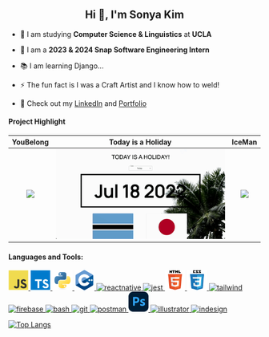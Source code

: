 <h2 align="center">Hi 👋, I'm Sonya Kim</h2>

- 🔭 I am studying <b>Computer Science & Linguistics</b> at <b>UCLA</b>

- 🌱 I am a <b>2023 & 2024 Snap Software Engineering Intern</b>

- 📚 I am learning Django...

- ⚡ The fun fact is I was a Craft Artist and I know how to weld!

- 📃 Check out my [LinkedIn](https://www.linkedin.com/in/sonya-kim/) and [Portfolio](https://sonyakim.com)

<h4 align="left">Project Highlight</h4>

YouBelong | Today is a Holiday | IceMan
:-------------------------:|:-------------------------:|:-------------------------:
<a href="https://github.com/sonyakim-dev/YouBelong"><img src="https://github.com/sonyakim-dev/git-practice/blob/main/sonya-small.gif?raw=true" width="180"/></a> | <a href="https://github.com/sonyakim-dev/today-is-holiday"><img src="https://github.com/sonyakim-dev/sonyakim-dev/blob/main/today-is-holiday/sample.gif?raw=true" width=400/></a> | <a href="https://github.com/sonyakim-dev/CS30-Project4-IceMan"><img src="https://github.com/sonyakim-dev/CS30-Project4-IceMan/blob/main/iceman-sample.png?raw=true" width=300/></a>

<h4 align="left">Languages and Tools:</h4>
<p align="left"> <a href="https://developer.mozilla.org/en-US/docs/Web/JavaScript" target="_blank" rel="noreferrer"> <img src="https://raw.githubusercontent.com/devicons/devicon/master/icons/javascript/javascript-original.svg" alt="javascript" width="40" height="40"/> </a> <a href="https://www.typescriptlang.org/" target="_blank" rel="noreferrer"> <img src="https://raw.githubusercontent.com/devicons/devicon/master/icons/typescript/typescript-original.svg" alt="typescript" width="40" height="40"/> </a> <a href="https://www.python.org" target="_blank" rel="noreferrer"> <img src="https://raw.githubusercontent.com/devicons/devicon/master/icons/python/python-original.svg" alt="python" width="40" height="40"/> </a> <a href="https://www.w3schools.com/cpp/" target="_blank" rel="noreferrer"> <img src="https://raw.githubusercontent.com/devicons/devicon/master/icons/cplusplus/cplusplus-original.svg" alt="cplusplus" width="40" height="40"/> </a> <a href="https://reactnative.dev/" target="_blank" rel="noreferrer"> <img src="https://reactnative.dev/img/header_logo.svg" alt="reactnative" width="40" height="40"/> </a> <a href="https://jestjs.io" target="_blank" rel="noreferrer"> <img src="https://www.vectorlogo.zone/logos/jestjsio/jestjsio-icon.svg" alt="jest" width="40" height="40"/> </a> <a href="https://www.w3.org/html/" target="_blank" rel="noreferrer"> <img src="https://raw.githubusercontent.com/devicons/devicon/master/icons/html5/html5-original-wordmark.svg" alt="html5" width="40" height="40"/> </a> <a href="https://www.w3schools.com/css/" target="_blank" rel="noreferrer"> <img src="https://raw.githubusercontent.com/devicons/devicon/master/icons/css3/css3-original-wordmark.svg" alt="css3" width="40" height="40"/> </a> <a href="https://tailwindcss.com/" target="_blank" rel="noreferrer"> <img src="https://www.vectorlogo.zone/logos/tailwindcss/tailwindcss-icon.svg" alt="tailwind" width="40" height="40"/> </a> <a href="https://firebase.google.com/" target="_blank" rel="noreferrer"> <img src="https://www.vectorlogo.zone/logos/firebase/firebase-icon.svg" alt="firebase" width="40" height="40"/> </a> <a href="https://www.gnu.org/software/bash/" target="_blank" rel="noreferrer"> <img src="https://www.vectorlogo.zone/logos/gnu_bash/gnu_bash-icon.svg" alt="bash" width="40" height="40"/> </a> <a href="https://git-scm.com/" target="_blank" rel="noreferrer"> <img src="https://www.vectorlogo.zone/logos/git-scm/git-scm-icon.svg" alt="git" width="40" height="40"/> </a> <a href="https://postman.com" target="_blank" rel="noreferrer"> <img src="https://www.vectorlogo.zone/logos/getpostman/getpostman-icon.svg" alt="postman" width="40" height="40"/> </a> <a href="https://www.photoshop.com/en" target="_blank" rel="noreferrer"> <img src="https://github.com/tandpfun/skill-icons/raw/main/icons/Photoshop.svg" alt="photoshop" width="40" height="40"/> </a> <a href="https://www.adobe.com/in/products/illustrator.html" target="_blank" rel="noreferrer"> <img src="https://cdn-icons-png.flaticon.com/512/5968/5968472.png" alt="illustrator" width="40" height="40"/> </a> <a href="https://www.adobe.com/in/products/indesign.html" target="_blank" rel="noreferrer"> <img src="https://cdn-icons-png.flaticon.com/512/5968/5968482.png" alt="indesign" width="40" height="40"/> </a> </p>

[![Top Langs](https://github-readme-stats.vercel.app/api/top-langs/?username=sonyakim-dev&layout=compact)](https://github.com/anuraghazra/github-readme-stats)

<!-- https://rahuldkjain.github.io/gh-profile-readme-generator/ -->
